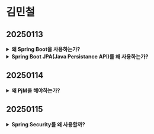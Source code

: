 # 김민철

## 20250113
<details class = "first">
    <summary>
    <b>왜 Spring Boot을 사용하는가?</b>
    </summary>

<ul>
    <li>
    Spring VS Spring Boot
    </li>
    <p>
둘다 Java 웹 개발 프레임워크이다.<br/>
    Spring은 설정을 개발자가 직접 작성하여 스프링 컨테이너를 구성하고, 필요한 bean객체를 등록하고, 빈 객체간의 의존성을 설정한다.Spring은 특정 구성을 위해 추가적인 라이브러리와 설정이 필요하다.<br/>
    But, Spring Boot는 보다 쉽게 사용할 수 있도록 만든 프레임워크이다. Spring MVC, 스프링 Data JPA, 스프링 Security 등 다양한 기능을 자동으로 설정하며, 개발자가 별도로 설정 파일을 작성하지 않아도 된다.<br/>
    </p>
    
</ul>

</details>
<details>
   <summary>
<b>Spring Boot JPA(Java Persistance API)를 왜 사용하는가?</b>
</summary>

<ul>
<li>
    <p>
    Java ORM 기술 표준으로 사용하는 인터페이스 모음이다.

1. **JPA는 반복적인 CRUD SQL을 처리**해준다.
   JPA는 매핑된 관계를 이용해 SQL을 생성하고 실행한다.
   MyBatis를 이용하면 **간단한 CRUD 쿼리를 모두 작성**해줘 생산성을 높일 수 있다.

2. **객체 중심으로 개발이 가능**하다.
   JPA를 활용하면 SQL이 아닌 객체 중심으로 개발할 수 있다.
   테이블에 매핑되는 클래스를 더 객체 지향적으로 개발할 수 있다.
   **객체 지향 언어인 Java**에 더 적합하고, **생산 및 유지보수에 수월**하다.
</p>
</li>
</ul>
</details>

## 20250114

<details>
    <summary>
        <b>왜 PjM을 해야하는가?</b>
    </summary>
    <ul>
        <li>
            <b>Project Manager의 역할 : </b><br/><br/>
            <p>
               <b>1. 일이 되게 하는 사람(기획자)</b> <br/> 프로젝트의 A~Z까지의 모든 프로세스와 이해관계자의 이해를 바탕으로 프로젝트를 수행한다. 개인 업무별 그리고 전체 프로젝트의 일정 관리책임을 가지고 있다.<br/><br/>
               <b>2. 멤버를 어울리게 하는 사람(조율자)</b> <br/> 동료들의 문제를 진단/파악하고 가시화하여 함께 문제를 해결할 수 있도록 지원한다. <br/><br/>
               <b>3. 잠재적 위험을 미리 접근하는 사람(선발대)</b> <br/> 잠재적 위험을 조기에 파악하고, 가능한 영향을 분석하며, 완화할 전략을 개발한다. 프로젝트 일정, 품질 및 예산에 대한 중단을 최소화한다. <br/><br/>
               <b>4. 프로젝트 예산을 감리하는 사람(회계사)</b> <br/>가능한 모든 비용을 추산하고, 예산을 수립하고, 지출을 추적하며, 재정적 효율성을 달성하고 재정적 범위 내에 있도록 조정한다.<br/><br/>
               <b>5. 품질 기준 유지하는 사람(기준!!!)</b> <br/> 프로젝트의 시작부터 완성까지 완성도의 중심을 잡고 잘 유지해줘야한다.<br/><br/>
            </p>
        </li>
        <li>
            <b>갈등관리 전략</b><br/><br/>
            <p>
            <img src="src/strategy.png" width="400" height="400"><br/>
            <img src="src/ProblemSolving.png" width="300" height="300"><br/>
            <img src="src/Forcing.png" width="300" height="300"><br/>
            <img src="src/Comparing.png" width="300" height="300"><br/>
            <img src="src/Accommodating.png" width="300" height="300"><br/>
            </p>
        </li>
    </ul>

</details>

## 20250115

<details>
    <summary>
        <b>Spring Security를 왜 사용할까?</b>
    </summary>
    인증, 권한 관리 그리고 데이터 보호 기능을 포함하여 웹 개발 과정에서 필수적인 사용자 관리 기능을 구현하는 데 도움을 주는 Spring의 강력한 프레임워크입니다.<br/>
    <br/>1. 아키텍처
    <ol>
        <li>사용자의 요청이 서버로 들어온다.</li>
        <li>Authentication Filter가 요청을 가로채고 Authentication Manager로 요청을 위임한다.</li>
        <li>Authentication Manager는 등록된 Authentication Provider를 조회하며 인증을 요구한다.</li>
        <li>Authentication Provider가 실제 데이터를 조회하여 UserDetails 결과를 돌려준다.</li>
        <li>결과는 SecurityContextHolder에 저장되어 저장된 유저 정보를 Spring Controller에서 사용할 수 있게 된다.</li>
    </ol>
    <br/>2. 내부 구조
    <ol>
        <li>사용자가 자격 증명 정보를 제출하면, AbstractAuthenticationProcessingFilter가 Authentication 객체를 생성합니다.</li>
        <li>Authentication 객체가 AuthenticationManager에게 전달됩니다.</li>
        <li>인증에 실패하면, 로그인된 유저 정보가 저장된 SecurityContextHolder의 값이 지워지고 RememberMeService.joinFail()이 실행됩니다. 그리고 AuthenticationFailureHandler가 실행됩니다.</li>
        <li>Authentication Provider가 실제 데이터를 조회하여 UserDetails 결과를 돌려준다.</li>
        <li>인증에 성공하면, SessionAuthenticationStrategy가 새로운 로그인이 되었음을 알리고, Authentication이 SecurityContextHolder에 저장됩니다. 이후 SecurityContextPersistenceFilter가 SecurityContext를 HttpSession에 저장하면서 로그인 세션 정보가 저장됩니다.</li>
        <li>그 뒤로 RememberMeServices.loginSuccess()가 실행됩니다. ApplicationEventPublisher가 InteractiveAuthenticationSuccessEvent를 발생시키고 AuthenticationSuccessHandler가 실행됩니다.</li>
    </ol>
<br/>3. 사용 방법 예시
<ol>
    <li>
        Spring Security를 프로젝트에 추가하려면, 필요한 의존성을 추가해야 합니다.
        <pre><code class="language-java">
// https://mvnrepository.com/artifact/org.springframework.boot/spring-boot-starter-security
implementation 'org.springframework.boot:spring-boot-starter-security'
// security 관련 bundle 추가. 버전 맞추기 힘들어 뒤에 (:버전 추가 x)
        </code></pre>
    </li>
    <li>
        허용할 출처, HTTP 메서드, 사용할 헤더, 인증 정보를 허용할 것인지 등을 설정합니다.
    </li>
    <li>
        CORS 설정을 추가하여 외부 도메인에서의 요청을 허용할 수 있습니다.
        <br/>예: `configuration.setAllowedOriginPatterns(List.of("*"));` → **어디서든 요청이 들어오면 허용하겠다.**
        <br/>Spring Security의 CORS 설정을 통해, Cross-Origin 요청을 처리할 수 있습니다. CORS는 기본적으로 웹 브라우저에서 다른 도메인으로 요청을 보내는 것을 제한하는 보안 기능입니다. 이를 설정함으로써 API와 프론트엔드가 서로 다른 도메인에 있을 때 발생하는 CORS 오류를 방지할 수 있습니다.
    </li>
    <li>
        `SecurityFilterChain`을 사용하여 HTTP 요청을 처리하는 보안 필터 체인을 설정합니다. 
        <pre><code class="language-java">
http.cors(httpSecurityCorsConfigurer -> 
    httpSecurityCorsConfigurer.configurationSource(corsConfigurationSource()));
        </code></pre>
        <br/>**설명**: `SecurityFilterChain`은 HTTP 요청에 대한 보안을 처리하는 Spring Security의 핵심 클래스입니다. 위의 설정을 통해 `CORS`를 설정하고, 다른 보안 필터들도 필요에 맞게 추가할 수 있습니다.
<br/> authorizeHttpRequests를 활용해 들어갈 수 있는 url에 역할에 따라 제한을 건다거나, formLogin을 활용해 입력하는 란을 만들 수 있습니다.
    </li>
    <li>
        BCrypt를 사용한 비밀번호 암호화 설정합니다.
        <pre><code class="language-java">
@Bean
public PasswordEncoder passwordEncoder() {
    return new BCryptPasswordEncoder();
}
        </code></pre>
        <br/>**설명**: 비밀번호를 안전하게 저장하려면 암호화가 필수입니다. `BCryptPasswordEncoder`는 비밀번호를 암호화할 때 널리 사용되는 알고리즘으로, 반복적인 해싱을 통해 암호화하여 강력한 보안을 제공합니다.
    </li>
    <li>
        CSRF 보호를 비활성화하려면, `http.csrf(AbstractHttpConfigurer::disable);`를 사용합니다. REST API 환경에서 자주 사용됩니다.
        <br/>**설명**: CSRF(Cross-Site Request Forgery)는 공격자가 사용자의 의도와 상반되는 요청을 보낼 수 있는 공격입니다. Spring Security에서는 기본적으로 CSRF 보호가 활성화되어 있지만, REST API 환경에서는 세션 기반이 아닌 토큰 기반 인증을 사용하기 때문에 CSRF 보호를 비활성화하는 경우가 많습니다.
    </li>
</ol>


</details>

